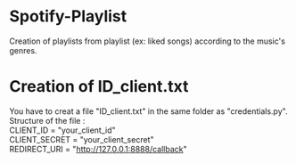 # Spotify-Playlist
Creation of playlists from playlist (ex: liked songs) according to the music's genres.

# Creation of ID_client.txt
You have to creat a file "ID_client.txt" in the same folder as "credentials.py".  
Structure of the file :  
CLIENT_ID = "your_client_id"  
CLIENT_SECRET = "your_client_secret"  
REDIRECT_URI = "http://127.0.0.1:8888/callback"  
